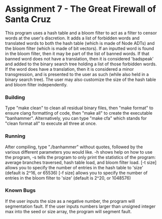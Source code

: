 # Assignment 7 - The Great Firewall of Santa Cruz
This program uses a hash table and a bloom filter to act as a filter to censor words at the user's discretion. 
It adds a list of forbidden words and translated words to both the hash table (which is made of Node ADTs) and
the bloom filter (which is made of bit vectors). If an inputted word is found in the bloom filter, then it may
be part of the list of banned words. If that banned word does not have a translation, then it is considered 
'badspeak' and added to the binary search tree holding a list of those forbidden words. If the word does have
a translation, then it is considered a minor transgression, and is presented to the user as such (while also 
held in a binary search tree). The user may also customize the size of the hash table and bloom filter independently.

### Building
Type "make clean" to clean all residual binary files, then "make format" to ensure clang formatting of
code, then "make all" to create the executable "banhammer". Alternatively, you can type "make cfa"
which stands for "clean format all" to execute all three at once.

### Running
After compiling, type "./banhammer" without quotes, followed by the various different parameters you would like. 
-h shows help on how to use the program, 
-s tells the program to only print the statistics of the program: average branches traversed, hash table load, and bloom filter load.
[-t size] allows you to specify the number of entries in the hash table to 'size' (default is 2^16, or 65536)
[-f size] allows you to specify the number of entries in the bloom filter to 'size' (default is 2^20, or 1048576)

### Known Bugs
If the user inputs the size as a negative number, the program will segmentation fault.
If the user inputs numbers larger than unsigned integer max into the seed or size array, the program will segment fault.
